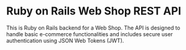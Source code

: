 # Ruby on Rails Web Shop REST API

This is Ruby on Rails backend for a Web Shop. The API is designed to handle basic e-commerce functionalities and includes secure user authentication using JSON Web Tokens (JWT).
